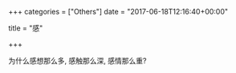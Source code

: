 +++
categories = ["Others"]
date = "2017-06-18T12:16:40+00:00"

title = "感"

+++


为什么感想那么多, 感触那么深, 感情那么重?